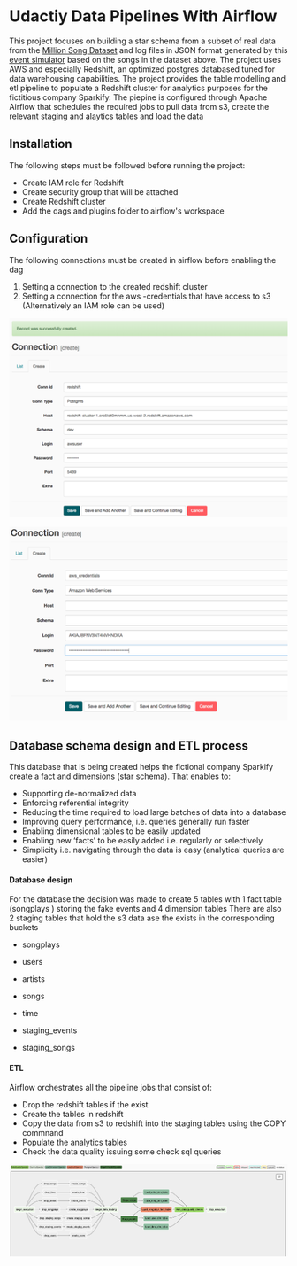 # Udactiy Data Pipelines With Airflow
This project focuses on building a star schema from a subset of real data from the [Million Song Dataset](https://labrosa.ee.columbia.edu/millionsong/) and log files in JSON format generated by this [event simulator](https://github.com/Interana/eventsim) based on the songs in the dataset above.
The project uses AWS and especially Redshift, an optimized postgres databased tuned for data warehousing capabilities.
The project provides the table modelling and etl pipeline to populate a Redshift cluster for analytics purposes for the fictitious company Sparkify.
The piepine is configured through Apache Airflow that schedules the required jobs to pull data from s3, create the relevant staging and alaytics tables and load the data
## Installation
The following steps must be followed before running the project:
* Create IAM role for Redshift
* Create security group that will be attached
* Create Redshift cluster
* Add the dags and plugins folder to airflow's workspace

## Configuration 
The following connections must be created in airflow before enabling the dag

1) Setting a connection to the created redshift cluster
2) Setting a connection for the aws -credentials that have access to s3 (Alternatively an IAM role can be used)

![Redshift](images/connection-redshift.png)

![Aws Credentials](images/connection-aws-credentials.png)



## Database schema design and ETL process
This database that is being created helps the fictional company Sparkify create a fact and dimensions (star schema). That enables to:
* Supporting de-normalized data
* Enforcing referential integrity
* Reducing the time required to load large batches of data into a database 
* Improving query performance, i.e. queries generally run faster
* Enabling dimensional tables to be easily updated
* Enabling new ‘facts’ to be easily added i.e. regularly or selectively
* Simplicity i.e. navigating through the data is easy (analytical queries are easier)

#### Database design
For the database the decision was made to create 5 tables with 1 fact table (songplays ) storing the fake events and 4 dimension tables 
There are also 2 staging tables that hold the s3 data ase the exists in the corresponding buckets
* songplays
* users
* artists
* songs
* time

* staging_events
* staging_songs



#### ETL
Airflow orchestrates all the pipeline jobs that consist of:
* Drop the redshift tables if the exist
* Create the tables in redshift
* Copy the data from s3 to redshift into the staging tables using the COPY commnand
* Populate the analytics tables
* Check the data quality issuing some check sql queries

![Airflow](images/airflow-graph-view.png)

